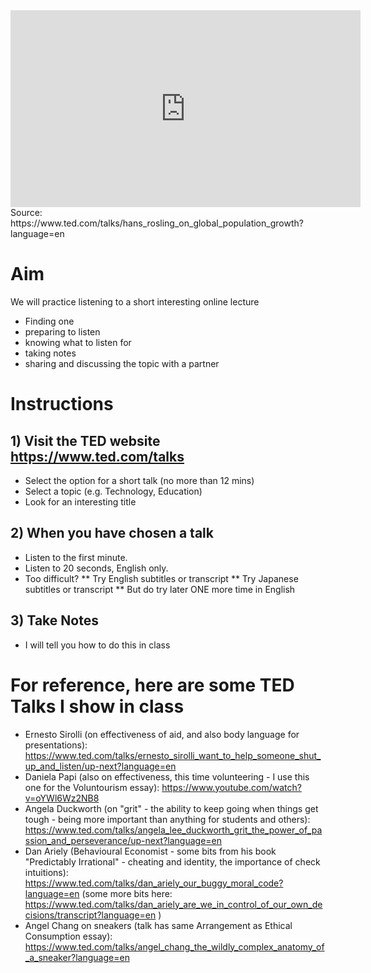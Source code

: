 <iframe src="https://embed-ssl.ted.com/talks/lang/en/hans_rosling_on_global_population_growth.html" width="560" height="315" frameborder="0" scrolling="no" webkitAllowFullScreen mozallowfullscreen allowFullScreen></iframe>
Source: https://www.ted.com/talks/hans_rosling_on_global_population_growth?language=en

# Aim
We will practice listening to a short interesting online lecture
* Finding one
* preparing to listen
* knowing what to listen for
* taking notes
* sharing and discussing the topic with a partner


# Instructions
## 1) Visit the TED website https://www.ted.com/talks
* Select the option for a short talk (no more than 12 mins)
* Select a topic (e.g. Technology, Education)
* Look for an interesting title

## 2) When you have chosen a talk
* Listen to the first minute. 
* Listen to 20 seconds, English only.
* Too difficult?
** Try English subtitles or transcript
** Try Japanese subtitles or transcript
** But do try later ONE more time in English 

## 3) Take Notes
* I will tell you how to do this in class


# For reference, here are some TED Talks I show in class
* Ernesto Sirolli (on effectiveness of aid, and also body language for presentations): https://www.ted.com/talks/ernesto_sirolli_want_to_help_someone_shut_up_and_listen/up-next?language=en
* Daniela Papi (also on effectiveness, this time volunteering - I use this one for the Voluntourism essay): https://www.youtube.com/watch?v=oYWl6Wz2NB8  
* Angela Duckworth (on "grit" - the ability to keep going when things get tough - being more important than anything for students and others): https://www.ted.com/talks/angela_lee_duckworth_grit_the_power_of_passion_and_perseverance/up-next?language=en
* Dan Ariely (Behavioural Economist - some bits from his book "Predictably Irrational" - cheating and identity, the importance of check intuitions): https://www.ted.com/talks/dan_ariely_our_buggy_moral_code?language=en (some more bits here: https://www.ted.com/talks/dan_ariely_are_we_in_control_of_our_own_decisions/transcript?language=en )
* Angel Chang on sneakers (talk has same Arrangement as Ethical Consumption essay): https://www.ted.com/talks/angel_chang_the_wildly_complex_anatomy_of_a_sneaker?language=en

